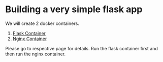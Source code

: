 # Building a very simple flask app

We will create 2 docker containers.

1. [Flask Container](./flask/README.md)
2. [Nginx Container](./nginx/README.md)

Please go to respective page for details.
Run the flask container first and then run the nginx container.
